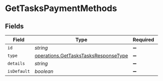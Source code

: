 # GetTasksPaymentMethods


## Fields

| Field                                                                                        | Type                                                                                         | Required                                                                                     | Description                                                                                  |
| -------------------------------------------------------------------------------------------- | -------------------------------------------------------------------------------------------- | -------------------------------------------------------------------------------------------- | -------------------------------------------------------------------------------------------- |
| `id`                                                                                         | *string*                                                                                     | :heavy_minus_sign:                                                                           | N/A                                                                                          |
| `type`                                                                                       | [operations.GetTasksTasksResponseType](../../models/operations/gettaskstasksresponsetype.md) | :heavy_minus_sign:                                                                           | N/A                                                                                          |
| `details`                                                                                    | *string*                                                                                     | :heavy_minus_sign:                                                                           | N/A                                                                                          |
| `isDefault`                                                                                  | *boolean*                                                                                    | :heavy_minus_sign:                                                                           | N/A                                                                                          |